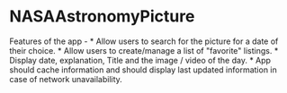 # NASAAstronomyPicture
Features of the app - * Allow users to search for the picture for a date of their choice. * Allow users to create/manage a list of "favorite" listings. * Display date, explanation, Title and the image / video of the day. * App should cache information and should display last updated information in case of  network unavailability.
